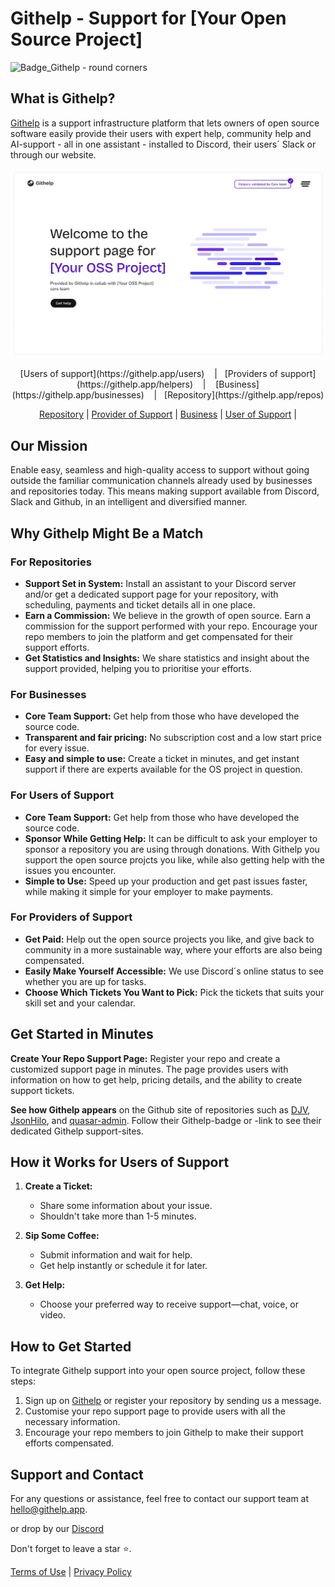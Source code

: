 # Githelp - Support for [Your Open Source Project]

<img width="220" alt="Badge_Githelp - round corners" src="https://github.com/user-attachments/assets/027ac1e3-f7dc-434e-9dd8-8bc3db7bad43">

## What is Githelp?

[Githelp](https://githelp.app/) is a support infrastructure platform that lets owners of open source software easily provide their users with expert help, 
community help and AI-support - all in one assistant - installed to Discord, their users´ Slack or through our website.  

<p align="center">
    <img src="assets/Repo - landing page - example 02 - 1440.png" alt="Githelp" width="700" style="border-radius: 12px"/>
</p>

<p align="center">
    [Users of support](https://githelp.app/users)&nbsp; &nbsp; |&nbsp; &nbsp;[Providers of support](https://githelp.app/helpers)&nbsp; &nbsp; |&nbsp; &nbsp; [Business] (https://githelp.app/businesses)&nbsp; &nbsp; |&nbsp; &nbsp;[Repository](https://githelp.app/repos)
</p>

<p align="center">
  <a href="https://githelp.app/repository">Repository</a> |
  <a href="https://githelp.app/providerofsupport">Provider of Support</a> |
  <a href="https://githelp.app/business">Business</a> |
    <a href="https://githelp.app/userofsupport">User of Support</a> |
</p>


## Our Mission

Enable easy, seamless and high-quality access to support without going outside the familiar communication channels already used 
by businesses and repositories today. This means making support available from Discord, Slack and Github, in an intelligent and diversified manner. 

## Why Githelp Might Be a Match

### For Repositories
- **Support Set in System:** Install an assistant to your Discord server and/or get a dedicated support page for your repository,
  with scheduling, payments and ticket details all in one place.
- **Earn a Commission:** We believe in the growth of open source. Earn a commission for the support performed with your
  repo. Encourage your repo members to join the platform and get compensated for their support efforts.
- **Get Statistics and Insights:** We share statistics and insight about the support provided, helping you to prioritise your efforts. 

### For Businesses
- **Core Team Support:** Get help from those who have developed the source code.
- **Transparent and fair pricing:** No subscription cost and a low start price for every issue.
- **Easy and simple to use:** Create a ticket in minutes, and get instant support if there are experts available for the OS project in
  question. 

### For Users of Support 
- **Core Team Support:** Get help from those who have developed the source code.
- **Sponsor While Getting Help:** It can be difficult to ask your employer to sponsor a repository you are using through donations.
  With Githelp you support the open source projcts you like, while also getting help with the issues you encounter.
- **Simple to Use:** Speed up your production and get past issues faster, while making it simple for your employer to make payments.
  

### For Providers of Support 
- **Get Paid:** Help out the open source projects you like, and give back to community in a more sustainable way, where your efforts
  are also being compensated. 
- **Easily Make Yourself Accessible:** We use Discord´s online status to see whether you are up for tasks.
- **Choose Which Tickets You Want to Pick:** Pick the tickets that suits your skill set and your calendar. 

## Get Started in Minutes

**Create Your Repo Support Page:** Register your repo and create a customized support page in minutes. The page provides users with 
information on how to get help, pricing details, and the ability to create support tickets.

**See how Githelp appears** on the Github site of repositories such as [DJV](https://github.com/korzio/djv), [JsonHilo](https://github.com/xtao-org/jsonhilo), and [quasar-admin](https://github.com/pratik227/quasar-admin). 
Follow their Githelp-badge or -link to see their dedicated Githelp support-sites. 

## How it Works for Users of Support

1. **Create a Ticket:**
    - Share some information about your issue.
    - Shouldn't take more than 1-5 minutes.

2. **Sip Some Coffee:**
    - Submit information and wait for help.
    - Get help instantly or schedule it for later.

3. **Get Help:**
    - Choose your preferred way to receive support—chat, voice, or video.

## How to Get Started

To integrate Githelp support into your open source project, follow these steps:

1. Sign up on [Githelp](https://githelp.app/repos) or register your repository by sending us a message.
2. Customise your repo support page to provide users with all the necessary information.
3. Encourage your repo members to join Githelp to make their support efforts compensated.

## Support and Contact

For any questions or assistance, feel free to contact our support team at [hello@githelp.app](mailto:hello@githelp.app).

or drop by our [Discord](https://discord.gg/MN6zX6xQ)

Don't forget to leave a star ⭐️.

[//]: # (TODO: Add a link to the terms of use and privacy policy)

[Terms of Use](./terms_of_use.md) | [Privacy Policy](./privacy_policy.md)



